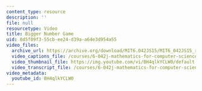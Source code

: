 ```yaml
---
content_type: resource
description: ''
file: null
resourcetype: Video
title: Bigger Number Game
uid: 8d5f09f3-55cb-ee24-d39a-a64e3d954a55
video_files:
  archive_url: https://archive.org/download/MIT6.042JS15/MIT6_042JS15_ranvarbigger_video_ipod.mp4
  video_captions_file: /courses/6-042j-mathematics-for-computer-science-spring-2015/7c46dfac9d4f58f3a6725e95111e67dd_BH4qlkYCLW0.vtt
  video_thumbnail_file: https://img.youtube.com/vi/BH4qlkYCLW0/default.jpg
  video_transcript_file: /courses/6-042j-mathematics-for-computer-science-spring-2015/5b454b2ddd99448b378e608c026e47dd_BH4qlkYCLW0.pdf
video_metadata:
  youtube_id: BH4qlkYCLW0
---
```


